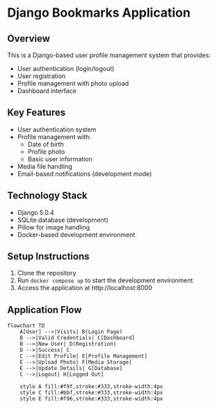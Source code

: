 # Django Bookmarks Application

## Overview
This is a Django-based user profile management system that provides:
- User authentication (login/logout)
- User registration
- Profile management with photo upload
- Dashboard interface

## Key Features
- User authentication system
- Profile management with:
  - Date of birth
  - Profile photo
  - Basic user information
- Media file handling
- Email-based notifications (development mode)

## Technology Stack
- Django 5.0.4
- SQLite database (development)
- Pillow for image handling
- Docker-based development environment

## Setup Instructions
1. Clone the repository
2. Run `docker compose up` to start the development environment
3. Access the application at http://localhost:8000

## Application Flow

```mermaid
flowchart TD
    A[User] -->|Visits| B(Login Page)
    B -->|Valid Credentials| C[Dashboard]
    B -->|New User| D(Registration)
    D -->|Success| C
    C -->|Edit Profile| E[Profile Management]
    E -->|Upload Photo| F[Media Storage]
    E -->|Update Details| G[Database]
    C -->|Logout| H[Logged Out]
    
    style A fill:#f9f,stroke:#333,stroke-width:4px
    style C fill:#bbf,stroke:#333,stroke-width:4px
    style E fill:#f96,stroke:#333,stroke-width:4px
